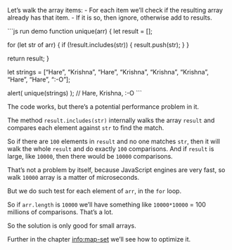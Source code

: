 Let’s walk the array items: - For each item we’ll check if the resulting array already has that item. - If it is so, then ignore, otherwise add to results.

\`\`\`js run demo function unique(arr) { let result = \[\];

for (let str of arr) { if (!result.includes(str)) { result.push(str); } }

return result; }

let strings = \[“Hare”, “Krishna”, “Hare”, “Krishna”, “Krishna”, “Krishna”, “Hare”, “Hare”, “:-O”\];

alert( unique(strings) ); // Hare, Krishna, :-O \`\`\`

The code works, but there’s a potential performance problem in it.

The method `result.includes(str)` internally walks the array `result` and compares each element against `str` to find the match.

So if there are `100` elements in `result` and no one matches `str`, then it will walk the whole `result` and do exactly `100` comparisons. And if `result` is large, like `10000`, then there would be `10000` comparisons.

That’s not a problem by itself, because JavaScript engines are very fast, so walk `10000` array is a matter of microseconds.

But we do such test for each element of `arr`, in the `for` loop.

So if `arr.length` is `10000` we’ll have something like `10000*10000` = 100 millions of comparisons. That’s a lot.

So the solution is only good for small arrays.

Further in the chapter <a href="info:map-set" class="uri">info:map-set</a> we’ll see how to optimize it.
